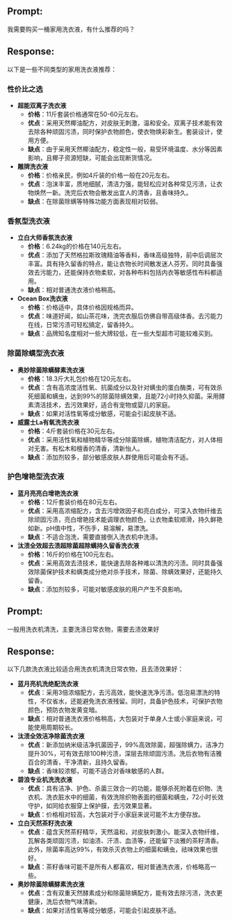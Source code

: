 ## Prompt:
我需要购买一桶家用洗衣液，有什么推荐的吗？

## Response:
以下是一些不同类型的家用洗衣液推荐：

### 性价比之选
- **超能双离子洗衣液**
    - **价格**：11斤套装价格通常在50-60元左右。
    - **优点**：采用天然椰油配方，对皮肤无刺激，温和安全。双离子技术能有效去除各种顽固污渍，同时保护衣物颜色，使衣物焕彩新生。套装设计，使用方便。
    - **缺点**：由于采用天然椰油配方，稳定性一般，易受环境温度、水分等因素影响，且椰子资源短缺，可能会出现断货情况。
- **雕牌洗衣液**
    - **价格**：价格亲民，例如4斤装的价格一般在20元左右。
    - **优点**：泡沫丰富，质地细腻，清洁力强，能轻松应对各种常见污渍，让衣物焕然一新。洗完后衣物会散发出宜人的清香，且香味持久。
    - **缺点**：在除菌除螨等特殊功能方面表现相对较弱。

### 香氛型洗衣液
- **立白大师香氛洗衣液**
    - **价格**：6.24kg的价格在140元左右。
    - **优点**：添加了天然格拉斯玫瑰精油等香料，香味高级独特，前中后调层次丰富。具有持久留香的特点，能让衣物长时间散发迷人芬芳。同时具备强效去污能力，还能保持衣物柔软，对各种布料包括内衣等敏感性布料都适用。
    - **缺点**：相对普通洗衣液价格稍高。
- **Ocean Box洗衣液**
    - **价格**：价格适中，具体价格因规格而异。
    - **优点**：味道好闻，如山茶花味，洗完衣服后仿佛自带高级体香。去污能力在线，日常污渍可轻松搞定，留香持久。
    - **缺点**：品牌知名度相对一些大牌较低，在一些大型超市可能较难买到。

### 除菌除螨型洗衣液
- **奥妙除菌除螨酵素洗衣液**
    - **价格**：18.3斤大礼包价格在120元左右。
    - **优点**：含有高浓度活性氧、抗菌成分以及针对螨虫的蛋白酶类，可有效杀死细菌和螨虫，达到99%的除菌除螨效果，且能72小时持久抑菌。采用酵素清洁技术，去污效果好，适合有宠物或婴儿的家庭。
    - **缺点**：如果对活性氧等成分敏感，可能会引起皮肤不适。
- **威露士La有氧洗洗衣液**
    - **价格**：4斤套装价格在30元左右。
    - **优点**：采用活性氧和植物精华等成分除菌除螨，植物清洁配方，对人体相对无害。有松木和檀香的清香，清新怡人。
    - **缺点**：添加剂较多，部分敏感皮肤人群使用后可能会有不适。

### 护色增艳型洗衣液
- **蓝月亮亮白增艳洗衣液**
    - **价格**：12斤套装价格在80元左右。
    - **优点**：采用高浓缩配方，含去污增效因子和亮白成分，可深入衣物纤维去除顽固污渍，亮白增艳技术能调理衣物颜色，让衣物柔软顺滑，持久鲜艳如新。pH值中性，不伤手，易溶解，易漂洗。
    - **缺点**：不适合泡洗，需要直接倒入洗衣机中洗涤。
- **汰渍全效超去渍超除菌超除螨持久留香洗衣液**
    - **价格**：16斤的价格在100元左右。
    - **优点**：采用高效去渍技术，能快速去除各种难以清洗的污渍。同时具备强效除菌保护技术和螨类成分绝对杀手技术，除菌、除螨效果好，还能持久留香。
    - **缺点**：添加剂较多，可能对敏感皮肤的用户产生不良影响。

## Prompt:
一般用洗衣机清洗，主要洗涤日常衣物，需要去渍效果好

## Response:
以下几款洗衣液比较适合用洗衣机清洗日常衣物，且去渍效果好：
- **蓝月亮机洗绝配洗衣液**
    - **优点**：采用3倍浓缩配方，去污高效，能快速洗净污渍。低泡易漂洗的特性，不仅省水，还能避免洗衣液残留。同时，具备护色技术，可保护衣物颜色，预防衣物发黄变暗。
    - **缺点**：相对普通洗衣液价格稍高，大包装对于单身人士或小家庭来说，可能使用周期较长。
- **汰渍全效洁净除菌洗衣液**
    - **优点**：新添加纳米级洁净抗菌因子，99%高效除菌，超强除螨力，洁净力提升30%，可有效去除100种污渍，深层去除顽固污渍。洗后衣物有洁雅百合的清香，干净清新，且持久留香。
    - **缺点**：香味较浓郁，可能不适合对香味敏感的人群。
- **碧浪专业机洗洗衣液**
    - **优点**：具有洁净、护色、杀菌三效合一的功能，能够杀死附着在织物、洗衣机、洗衣脏水中的细菌，有效洗除织物表面的细菌和螨虫，72小时长效守护，如同给衣服穿上保护膜，去污效果显著。
    - **缺点**：价格相对较高，大包装对于小家庭来说可能不太方便存放。
- **立白天然茶籽洗衣液**
    - **优点**：蕴含天然茶籽精华，天然温和，对皮肤刺激小。能深入衣物纤维，瓦解各类顽固污渍，如油渍、汗渍、血渍等，还能留下淡雅的茶籽清香。此外，除菌率高达99%，有效杀灭衣物上的细菌和螨虫，祛味效果也很好。
    - **缺点**：茶籽香味可能不是所有人都喜欢，相对普通洗衣液，价格略高一些。
- **奥妙除菌除螨酵素洗衣液**
    - **优点**：含有双重天然酵素成分和除菌除螨配方，能有效去除污渍，洗衣更健康，洗后衣物气味清新。
    - **缺点**：如果对活性氧等成分敏感，可能会引起皮肤不适。
